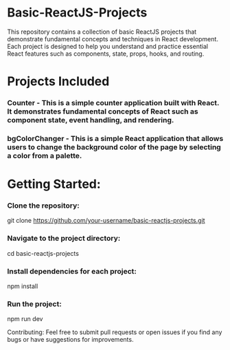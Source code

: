 # Basic-ReactJS-Projects

This repository contains a collection of basic ReactJS projects that demonstrate fundamental concepts and techniques in React development. Each project is designed to help you understand and practice essential React features such as components, state, props, hooks, and routing.

# Projects Included
### Counter - This is a simple counter application built with React. It demonstrates fundamental concepts of React such as component state, event handling, and rendering.
### bgColorChanger - This is a simple React application that allows users to change the background color of the page by selecting a color from a palette.

# Getting Started:

### Clone the repository:
git clone https://github.com/your-username/basic-reactjs-projects.git
### Navigate to the project directory:
cd basic-reactjs-projects
### Install dependencies for each project:
npm install
### Run the project:
npm run dev

Contributing:
Feel free to submit pull requests or open issues if you find any bugs or have suggestions for improvements.
